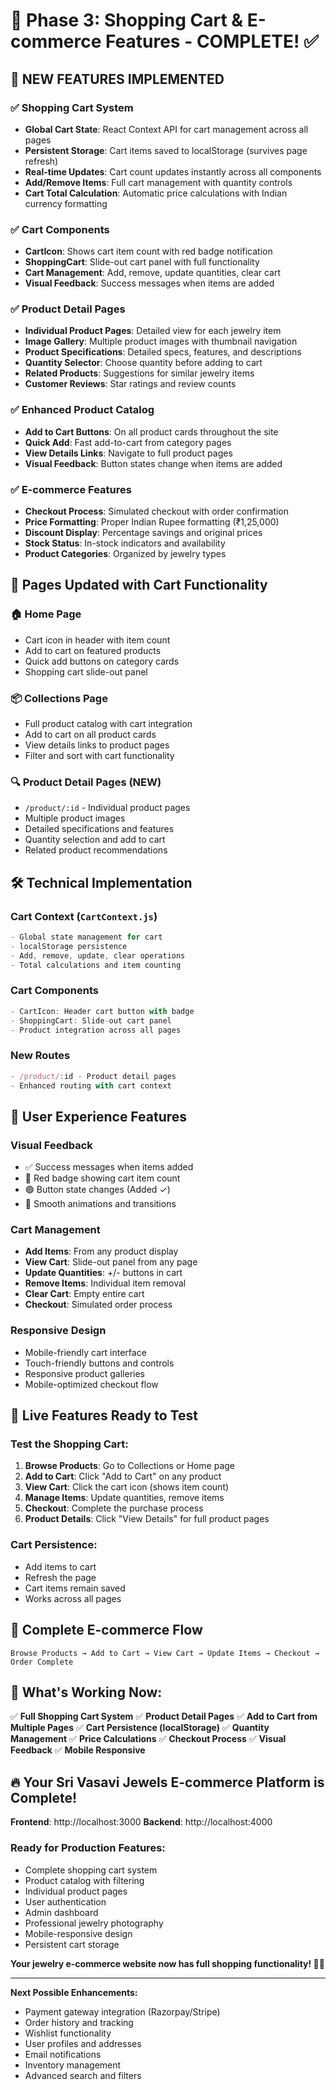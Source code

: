 # 🛒 Phase 3: Shopping Cart & E-commerce Features - COMPLETE! ✅

## 🎉 **NEW FEATURES IMPLEMENTED**

### ✅ **Shopping Cart System**
- **Global Cart State**: React Context API for cart management across all pages
- **Persistent Storage**: Cart items saved to localStorage (survives page refresh)
- **Real-time Updates**: Cart count updates instantly across all components
- **Add/Remove Items**: Full cart management with quantity controls
- **Cart Total Calculation**: Automatic price calculations with Indian currency formatting

### ✅ **Cart Components**
- **CartIcon**: Shows cart item count with red badge notification
- **ShoppingCart**: Slide-out cart panel with full functionality
- **Cart Management**: Add, remove, update quantities, clear cart
- **Visual Feedback**: Success messages when items are added

### ✅ **Product Detail Pages**
- **Individual Product Pages**: Detailed view for each jewelry item
- **Image Gallery**: Multiple product images with thumbnail navigation
- **Product Specifications**: Detailed specs, features, and descriptions
- **Quantity Selector**: Choose quantity before adding to cart
- **Related Products**: Suggestions for similar jewelry items
- **Customer Reviews**: Star ratings and review counts

### ✅ **Enhanced Product Catalog**
- **Add to Cart Buttons**: On all product cards throughout the site
- **Quick Add**: Fast add-to-cart from category pages
- **View Details Links**: Navigate to full product pages
- **Visual Feedback**: Button states change when items are added

### ✅ **E-commerce Features**
- **Checkout Process**: Simulated checkout with order confirmation
- **Price Formatting**: Proper Indian Rupee formatting (₹1,25,000)
- **Discount Display**: Percentage savings and original prices
- **Stock Status**: In-stock indicators and availability
- **Product Categories**: Organized by jewelry types

## 🎯 **Pages Updated with Cart Functionality**

### 🏠 **Home Page**
- Cart icon in header with item count
- Add to cart on featured products
- Quick add buttons on category cards
- Shopping cart slide-out panel

### 📦 **Collections Page**
- Full product catalog with cart integration
- Add to cart on all product cards
- View details links to product pages
- Filter and sort with cart functionality

### 🔍 **Product Detail Pages** (NEW)
- `/product/:id` - Individual product pages
- Multiple product images
- Detailed specifications and features
- Quantity selection and add to cart
- Related product recommendations

## 🛠️ **Technical Implementation**

### **Cart Context (`CartContext.js`)**
```javascript
- Global state management for cart
- localStorage persistence
- Add, remove, update, clear operations
- Total calculations and item counting
```

### **Cart Components**
```javascript
- CartIcon: Header cart button with badge
- ShoppingCart: Slide-out cart panel
- Product integration across all pages
```

### **New Routes**
```javascript
- /product/:id - Product detail pages
- Enhanced routing with cart context
```

## 🎨 **User Experience Features**

### **Visual Feedback**
- ✅ Success messages when items added
- 🔴 Red badge showing cart item count
- 🟢 Button state changes (Added ✓)
- 💫 Smooth animations and transitions

### **Cart Management**
- **Add Items**: From any product display
- **View Cart**: Slide-out panel from any page
- **Update Quantities**: +/- buttons in cart
- **Remove Items**: Individual item removal
- **Clear Cart**: Empty entire cart
- **Checkout**: Simulated order process

### **Responsive Design**
- Mobile-friendly cart interface
- Touch-friendly buttons and controls
- Responsive product galleries
- Mobile-optimized checkout flow

## 🚀 **Live Features Ready to Test**

### **Test the Shopping Cart:**
1. **Browse Products**: Go to Collections or Home page
2. **Add to Cart**: Click "Add to Cart" on any product
3. **View Cart**: Click the cart icon (shows item count)
4. **Manage Items**: Update quantities, remove items
5. **Checkout**: Complete the purchase process
6. **Product Details**: Click "View Details" for full product pages

### **Cart Persistence:**
- Add items to cart
- Refresh the page
- Cart items remain saved
- Works across all pages

## 📱 **Complete E-commerce Flow**

```
Browse Products → Add to Cart → View Cart → Update Items → Checkout → Order Complete
```

## 🎯 **What's Working Now:**

✅ **Full Shopping Cart System**
✅ **Product Detail Pages**
✅ **Add to Cart from Multiple Pages**
✅ **Cart Persistence (localStorage)**
✅ **Quantity Management**
✅ **Price Calculations**
✅ **Checkout Process**
✅ **Visual Feedback**
✅ **Mobile Responsive**

## 🔥 **Your Sri Vasavi Jewels E-commerce Platform is Complete!**

**Frontend**: http://localhost:3000
**Backend**: http://localhost:4000

### **Ready for Production Features:**
- Complete shopping cart system
- Product catalog with filtering
- Individual product pages
- User authentication
- Admin dashboard
- Professional jewelry photography
- Mobile-responsive design
- Persistent cart storage

**Your jewelry e-commerce website now has full shopping functionality! 🎊💎**

---

**Next Possible Enhancements:**
- Payment gateway integration (Razorpay/Stripe)
- Order history and tracking
- Wishlist functionality
- User profiles and addresses
- Email notifications
- Inventory management
- Advanced search and filters
